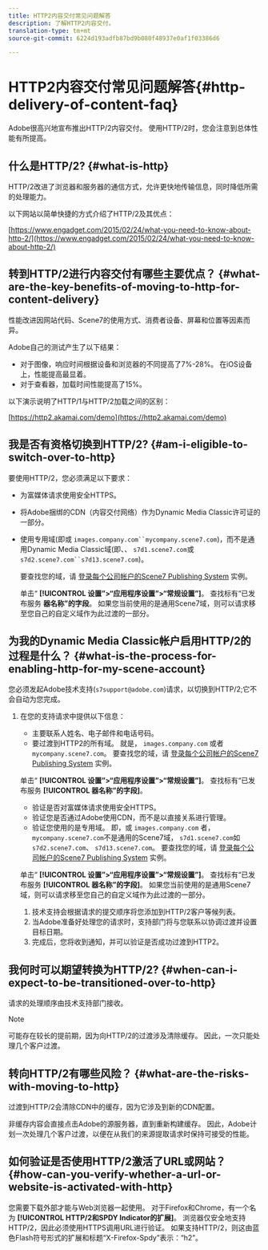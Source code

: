 ```yaml
---
title: HTTP2内容交付常见问题解答
description: 了解HTTP2内容交付。
translation-type: tm+mt
source-git-commit: 6224d193adfb87bd9b080f48937e0af1f03386d6

---
```



# HTTP2内容交付常见问题解答{#http-delivery-of-content-faq}

Adobe很高兴地宣布推出HTTP/2内容交付。 使用HTTP/2时，您会注意到总体性能有所提高。

## 什么是HTTP/2? {#what-is-http}

HTTP/2改进了浏览器和服务器的通信方式，允许更快地传输信息，同时降低所需的处理能力。

以下网站以简单快捷的方式介绍了HTTP/2及其优点：

[https://www.engadget.com/2015/02/24/what-you-need-to-know-about-http-2/](https://www.engadget.com/2015/02/24/what-you-need-to-know-about-http-2/)

## 转到HTTP/2进行内容交付有哪些主要优点？ {#what-are-the-key-benefits-of-moving-to-http-for-content-delivery}

性能改进因网站代码、Scene7的使用方式、消费者设备、屏幕和位置等因素而异。

Adobe自己的测试产生了以下结果：

* 对于图像，响应时间根据设备和浏览器的不同提高了7%-28%。 在iOS设备上，性能提高最显着。
* 对于查看器，加载时间性能提高了15%。

以下演示说明了HTTP/1与HTTP/2加载之间的区别：

[https://http2.akamai.com/demo](https://http2.akamai.com/demo)

## 我是否有资格切换到HTTP/2? {#am-i-eligible-to-switch-over-to-http}

要使用HTTP/2，您必须满足以下要求：

* 为富媒体请求使用安全HTTPS。
* 将Adobe捆绑的CDN（内容交付网络）作为Dynamic Media Classic许可证的一部分。
* 使用专用域(即或 `images.company.com``mycompany.scene7.com`)，而不是通用Dynamic Media Classic域(即、、 `s7d1.scene7.com`或 `s7d2.scene7.com``s7d13.scene7.com`)。

   要查找您的域，请 [登录每个公司帐户的Scene7 Publishing System](https://www.adobe.com/marketing-cloud/experience-manager/scene7-login.html) 实例。

   单击“ **[!UICONTROL 设置”>“应用程序设置”>“常规设置”]**。 查找标有“已发布服务 **器名称”的字段**。 如果您当前使用的是通用Scene7域，则可以请求移至您自己的自定义域作为此过渡的一部分。

## 为我的Dynamic Media Classic帐户启用HTTP/2的过程是什么？ {#what-is-the-process-for-enabling-http-for-my-scene-account}

您必须发起Adobe技术支持(`s7support@adobe.com`)请求，以切换到HTTP/2;它不会自动为您完成。

1. 在您的支持请求中提供以下信息：

   * 主要联系人姓名、电子邮件和电话号码。
   * 要过渡到HTTP2的所有域。 就是， `images.company.com` 或者 `mycompany.scene7.com`。
   要查找您的域，请 [登录每个公司帐户的Scene7 Publishing System](https://www.adobe.com/marketing-cloud/experience-manager/scene7-login.html) 实例。

   单击“ **[!UICONTROL 设置”>“应用程序设置”>“常规设置”]**。 查找标有“已发布服务 **[!UICONTROL 器名称”的字段]**。

   * 验证是否对富媒体请求使用安全HTTPS。
   * 验证您是否通过Adobe使用CDN，而不是以直接关系进行管理。
   * 验证您使用的是专用域。 即，或 `images.company.com` 者， `mycompany.scene7.com`不是通用的Scene7域， `s7d1.scene7.com`如 `s7d2.scene7.com`、 `s7d13.scene7.com`。
   要查找您的域，请 [登录每个公司帐户的Scene7 Publishing System](https://www.adobe.com/marketing-cloud/experience-manager/scene7-login.html) 实例。

   单击“ **[!UICONTROL 设置”>“应用程序设置”>“常规设置”]**。 查找标有“已发布服务 **[!UICONTROL 器名称”的字段]**。 如果您当前使用的是通用Scene7域，则可以请求移至您自己的自定义域作为此过渡的一部分。

   1. 技术支持会根据请求的提交顺序将您添加到HTTP/2客户等候列表。
   1. 当Adobe准备好处理您的请求时，支持部门将与您联系以协调过渡并设置目标日期。
   1. 完成后，您将收到通知，并可以验证是否成功过渡到HTTP2。



## 我何时可以期望转换为HTTP/2? {#when-can-i-expect-to-be-transitioned-over-to-http}

请求的处理顺序由技术支持部门接收。

>[!NOTE]
>
>可能存在较长的提前期，因为向HTTP/2的过渡涉及清除缓存。 因此，一次只能处理几个客户过渡。

## 转向HTTP/2有哪些风险？ {#what-are-the-risks-with-moving-to-http}

过渡到HTTP/2会清除CDN中的缓存，因为它涉及到新的CDN配置。

非缓存内容会直接点击Adobe的源服务器，直到重新构建缓存。 因此，Adobe计划一次处理几个客户过渡，以便在从我们的来源提取请求时保持可接受的性能。

## 如何验证是否使用HTTP/2激活了URL或网站？ {#how-can-you-verify-whether-a-url-or-website-is-activated-with-http}

您需要下载外部才能与Web浏览器一起使用。 对于Firefox和Chrome，有一个名为 **[!UICONTROL HTTP/2和SPDY Indicator的扩展]**。 浏览器仅安全地支持HTTP/2，因此必须使用HTTPS调用URL进行验证。 如果支持HTTP/2，则这由蓝色Flash符号形式的扩展和标题“X-Firefox-Spdy”表示：“h2”。
